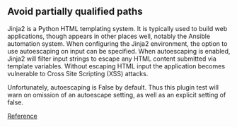 ## Avoid partially qualified paths

Jinja2 is a Python HTML templating system. It is typically used to build web applications, though appears in other places well, notably the Ansible automation system. When configuring the Jinja2 environment, the option to use autoescaping on input can be specified. When autoescaping is enabled, Jinja2 will filter input strings to escape any HTML content submitted via template variables. Without escaping HTML input the application becomes vulnerable to Cross Site Scripting (XSS) attacks.

Unfortunately, autoescaping is False by default. Thus this plugin test will warn on omission of an autoescape setting, as well as an explicit setting of false.

[Reference](https://docs.openstack.org/bandit/latest/plugins/jinja2_autoescape_false.html)